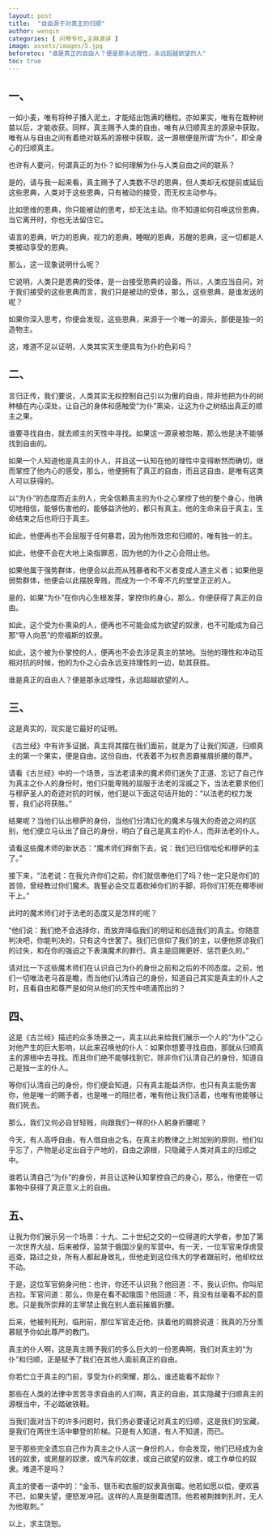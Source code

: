 ```yaml
---
layout: post
title:  "自由源于对真主的归顺"
author: wenqin
categories: [ 问琴专栏,主麻演讲 ]
image: assets/images/5.jpg
beforetoc: "谁是真正的自由人？便是那永远理性，永远超越欲望的人"
toc: true
---
```


## 一、

一如小麦，唯有将种子播入泥土，才能结出饱满的穗粒。亦如果实，唯有在栽种树苗以后，才能收获。同样，真主赐予人类的自由，唯有从归顺真主的源泉中获取，唯有从与自由之间有着绝对联系的源根中获取，这一源根便是所谓“为仆”，即全身心的归顺真主。

也许有人要问，何谓真正的为仆？如何理解为仆与人类自由之间的联系？

是的，请与我一起来看，真主赐予了人类数不尽的恩典，但人类却无权提前或延后这些恩典，人类对于这些恩典，只有被动的接受，而无权主动参与。

比如思维的恩典，你只能被动的思考，却无法主动。你不知道如何召唤这份恩典，当它离开时，你也无法留住它。

语言的恩典，听力的恩典，视力的恩典，睡眠的恩典，苏醒的恩典，这一切都是人类被动享受的恩典。

那么，这一现象说明什么呢？

它说明，人类只是恩典的受体，是一台接受恩典的设备。所以，人类应当自问，对于我们接受的这些恩典而言，我们只是被动的受体，那么，这些恩典，是谁发送的呢？

如果你深入思考，你便会发现，这些恩典，来源于一个唯一的源头，那便是独一的造物主。

这，难道不足以证明，人类其实天生便具有为仆的色彩吗？

## 二、

言归正传，我们要说，人类其实无权控制自己引以为傲的自由，除非他把为仆的树种植在内心深处，让自己的身体和感触受“为仆”熏染，让这为仆之树结出真正的顺主之果。

谁要寻找自由，就去顺主的天性中寻找。如果这一源泉被忽略，那么他是决不能够找到自由的。

如果一个人知道他是真主的仆人，并且这一认知在他的理性中变得断然而确切，继而掌控了他内心的感受，那么，他便拥有了真正的自由，而且这自由，是唯有这类人可以获得的。

以“为仆”的态度而近主的人，完全信赖真主的为仆之心掌控了他的整个身心，他确切地相信，能够伤害他的，能够益济他的，都只有真主。他的生命来自于真主，生命结束之后也将归于真主。

如此，他便再也不会屈服于任何暴君，因为他所效忠和归顺的，唯有独一的主。

如此，他便不会在大地上染指罪恶，因为他的为仆之心会阻止他。

如果他属于强势群体，他便会以此而从残暴者和不义者变成人道主义者；如果他是弱势群体，他便会以此摆脱卑贱，而成为一个不卑不亢的堂堂正正的人。

是的，如果“为仆”在你内心生根发芽，掌控你的身心，那么，你便获得了真正的自由。

如此，这个受为仆熏染的人，便再也不可能会成为欲望的奴隶，也不可能成为自己那“导人向恶”的奈福斯的奴隶。

如此，这个被为仆掌控的人，便再也不会去涉足真主的禁地。当他的理性和冲动互相对抗的时候，他的为仆之心会永远支持理性的一边，助其获胜。

谁是真正的自由人？便是那永远理性，永远超越欲望的人。

## 三、

这是真实的，现实是它最好的证明。

《古兰经》中有许多证据，真主将其摆在我们面前，就是为了让我们知道，归顺真主的第一个果实，便是自由。这份自由，代表着不为权贵恶霸摧眉折腰的尊严。

请看《古兰经》中的一个场景，当法老请来的魔术师们迷失了正道、忘记了自己作为真主之仆人的身份时，他们只能卑贱的屈服于法老的淫威之下，当法老要求他们与穆萨圣人的奇迹对抗的时候，他们是以下面这句话开始的：“以法老的权力发誓，我们必将获胜。”

结果呢？当他们认出穆萨的身份，当他们分清幻化的魔术与强大的奇迹之间的区别，他们便立马认出了自己的身份，明白了自己是真主的仆人，而非法老的仆人。

请看这些魔术师的新状态：“魔术师们拜倒下去，说：我们已归信哈伦和穆萨的主了。”

接下来，“法老说：在我允许你们之前，你们就信奉他们了吗？他一定只是你们的首领，曾经教过你们魔术。我誓必会交互着砍掉你们的手脚，将你们钉死在椰枣树干上。”

此时的魔术师们对于法老的态度又是怎样的呢？

“他们说：我们绝不会选择你，而放弃降临我们的明证和创造我们的真主。你随意判决吧，你能判决的，只有这今世罢了。我们已信仰了我们的主，以便他原谅我们的过失，和在你的强迫之下表演魔术的罪行。真主是回赐更好、惩罚更久的。”

请对比一下这些魔术师们在认识自己为仆的身份之前和之后的不同态度。之前，他们一切唯法老马首是瞻，而当他们认清自己的身份，知道自己其实是真主的仆人之时，且看自由和尊严是如何从他们的天性中喷涌而出的？

## 四、

这是《古兰经》描述的众多场景之一，真主以此来给我们展示一个人的“为仆”之心对他产生的巨大影响，以此来召唤他的仆人：如果你想要寻找自由，那就从归顺真主的源根中去寻找。而且你们绝不能够找到它，除非你们认清自己的身份，知道自己是独一主的仆人。

等你们认清自己的身份，你们便会知道，只有真主能益济你，也只有真主能伤害你，他是唯一的赐予者，也是唯一的阻拦者，唯有他让我们活着，也唯有他能够让我们死去。

那么，我们又何必自甘轻贱，向跟我们一样的仆人躬身折腰呢？

今天，有人高呼自由，有人借自由之名，在真主的教律之上附加别的原则，他们似乎忘了，产物是必定出自于产地的，自由之源根，只隐藏于人类对真主的归顺之中。

谁若认清自己“为仆”的身份，并且让这种认知掌控自己的身心，那么，他便在一切事物中获得了真正意义上的自由。

## 五、

让我为你们展示另一个场景：十九、二十世纪之交的一位得道的大学者，参加了第一次世界大战，后来被俘，监禁于俄国沙皇的军营中。有一天，一位军官来俘虏营巡查，路过之处，所有人都起身致礼，但他走到这位伟大的学者跟前时，他却纹丝不动。

于是，这位军官俯身问他：也许，你还不认识我？他回道：不，我认识你。你叫尼古拉。军官问道：那么，你是在看不起俄国？他回道：不，我没有丝毫看不起的意思。只是我所崇拜的主宰禁止我在别人面前摧眉折腰。

后来，他被判死刑，临刑前，那位军官走近他，扶着他的肩膀说道：我真的万分羡慕赋予你如此尊严的教门。

真主的仆人啊，这是真主赐予我们的多么巨大的一份恩典啊，我们对真主的“为仆”和归顺，正是赋予了我们在其他人面前真正的自由。

你若伫立于真主的门前，享受为仆的荣耀，那么，谁还能看不起你？

那些在人类的法律中苦苦寻求自由的人们啊，真正的自由，其实隐藏于归顺真主的源根当中，不必踏破铁鞋。

当我们面对当下的许多问题时，我们务必要谨记对真主的归顺，这是我们的宝藏，是我们在两世生活中攀登的阶梯。只是有人知道，有人不知道，而已。

至于那些完全遗忘自己作为真主之仆人这一身份的人，你会发现，他们已经成为金钱的奴隶，或房屋的奴隶，或汽车的奴隶，或自己欲望的奴隶，或工作单位的奴隶。难道不是吗？

真主的使者一语中的：“金币、银币和衣服的奴隶真倒霉。他若如愿以偿，便欢喜不已，如果失望，便怒发冲冠。这样的人真是倒霉透顶。他若被荆棘刺扎时，无人为他取刺。”

以上，求主饶恕。
